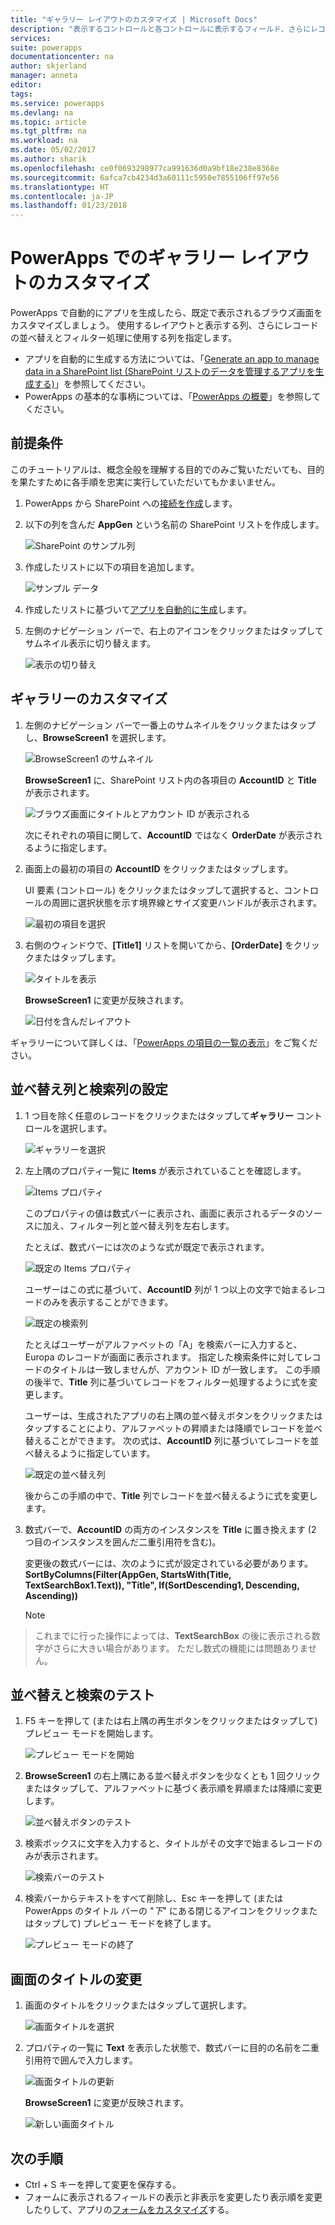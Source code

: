 ```yaml
---
title: "ギャラリー レイアウトのカスタマイズ | Microsoft Docs"
description: "表示するコントロールと各コントロールに表示するフィールド、さらにレコードの並べ替えと検索に使用する列を指定します。"
services: 
suite: powerapps
documentationcenter: na
author: skjerland
manager: anneta
editor: 
tags: 
ms.service: powerapps
ms.devlang: na
ms.topic: article
ms.tgt_pltfrm: na
ms.workload: na
ms.date: 05/02/2017
ms.author: sharik
ms.openlocfilehash: ce0f0693298977ca991636d0a9bf18e238e8368e
ms.sourcegitcommit: 6afca7cb4234d3a60111c5950e7855106ff97e56
ms.translationtype: HT
ms.contentlocale: ja-JP
ms.lasthandoff: 01/23/2018
---
```

# <a name="customize-a-gallery-layout-in-powerapps"></a>PowerApps でのギャラリー レイアウトのカスタマイズ
PowerApps で自動的にアプリを生成したら、既定で表示されるブラウズ画面をカスタマイズしましょう。 使用するレイアウトと表示する列、さらにレコードの並べ替えとフィルター処理に使用する列を指定します。

* アプリを自動的に生成する方法については、「[Generate an app to manage data in a SharePoint list (SharePoint リストのデータを管理するアプリを生成する)](app-from-sharepoint.md)」を参照してください。
* PowerApps の基本的な事柄については、「[PowerApps の概要](getting-started.md)」を参照してください。

## <a name="prerequisites"></a>前提条件
このチュートリアルは、概念全般を理解する目的でのみご覧いただいても、目的を果たすために各手順を忠実に実行していただいてもかまいません。

1. PowerApps から SharePoint への[接続を作成](connect-to-sharepoint.md)します。
2. 以下の列を含んだ **AppGen** という名前の SharePoint リストを作成します。
   
    ![SharePoint のサンプル列](./media/customize-layout-sharepoint/list-columns.png)
3. 作成したリストに以下の項目を追加します。
   
    ![サンプル データ](./media/customize-layout-sharepoint/sample-data.png)
4. 作成したリストに基づいて[アプリを自動的に生成](app-from-sharepoint.md)します。
5. 左側のナビゲーション バーで、右上のアイコンをクリックまたはタップしてサムネイル表示に切り替えます。
   
    ![表示の切り替え](./media/customize-layout-sharepoint/toggle-view.png)

## <a name="customize-the-gallery"></a>ギャラリーのカスタマイズ
1. 左側のナビゲーション バーで一番上のサムネイルをクリックまたはタップし、**BrowseScreen1** を選択します。
   
    ![BrowseScreen1 のサムネイル](./media/customize-layout-sharepoint/browse-thumbnail.png)
   
    **BrowseScreen1** に、SharePoint リスト内の各項目の **AccountID** と **Title** が表示されます。
   
    ![ブラウズ画面にタイトルとアカウント ID が表示される](./media/customize-layout-sharepoint/browse-accountid.png)
   
    次にそれぞれの項目に関して、**AccountID** ではなく **OrderDate** が表示されるように指定します。
2. 画面上の最初の項目の **AccountID** をクリックまたはタップします。
   
    UI 要素 (コントロール) をクリックまたはタップして選択すると、コントロールの周囲に選択状態を示す境界線とサイズ変更ハンドルが表示されます。
   
    ![最初の項目を選択](./media/customize-layout-sharepoint/select-body.png)
3. 右側のウィンドウで、**[Title1]** リストを開いてから、**[OrderDate]** をクリックまたはタップします。
   
    ![タイトルを表示](./media/customize-layout-sharepoint/bind-data.png)
   
    **BrowseScreen1** に変更が反映されます。
   
    ![日付を含んだレイアウト](./media/customize-layout-sharepoint/browse-dates.png)

ギャラリーについて詳しくは、「[PowerApps の項目の一覧の表示](add-gallery.md)」をご覧ください。

## <a name="set-the-sort-and-search-columns"></a>並べ替え列と検索列の設定
1. 1 つ目を除く任意のレコードをクリックまたはタップして**ギャラリー** コントロールを選択します。
   
    ![ギャラリーを選択](./media/customize-layout-sharepoint/select-gallery.png)
2. 左上隅のプロパティ一覧に **Items** が表示されていることを確認します。
   
    ![Items プロパティ](./media/customize-layout-sharepoint/items-property.png)
   
    このプロパティの値は数式バーに表示され、画面に表示されるデータのソースに加え、フィルター列と並べ替え列を左右します。
   
    たとえば、数式バーには次のような式が既定で表示されます。
   
    ![既定の Items プロパティ](./media/customize-layout-sharepoint/default-items.png)
   
    ユーザーはこの式に基づいて、**AccountID** 列が 1 つ以上の文字で始まるレコードのみを表示することができます。
   
    ![既定の検索列](./media/customize-layout-sharepoint/default-search.png)
   
    たとえばユーザーがアルファベットの「A」を検索バーに入力すると、Europa のレコードが画面に表示されます。 指定した検索条件に対してレコードのタイトルは一致しませんが、アカウント ID が一致します。 この手順の後半で、**Title** 列に基づいてレコードをフィルター処理するように式を変更します。
   
    ユーザーは、生成されたアプリの右上隅の並べ替えボタンをクリックまたはタップすることにより、アルファベットの昇順または降順でレコードを並べ替えることができます。 次の式は、**AccountID** 列に基づいてレコードを並べ替えるように指定しています。
   
    ![既定の並べ替え列](./media/customize-layout-sharepoint/default-sort.png)
   
    後からこの手順の中で、**Title** 列でレコードを並べ替えるように式を変更します。
3. 数式バーで、**AccountID** の両方のインスタンスを **Title** に置き換えます (2 つ目のインスタンスを囲んだ二重引用符を含む)。
   
    変更後の数式バーには、次のように式が設定されている必要があります。<br>
    **SortByColumns(Filter(AppGen, StartsWith(Title, TextSearchBox1.Text)), "Title", If(SortDescending1, Descending, Ascending))**
   
    > [!NOTE]
> これまでに行った操作によっては、**TextSearchBox** の後に表示される数字がさらに大きい場合があります。 ただし数式の機能には問題ありません。

## <a name="test-sorting-and-searching"></a>並べ替えと検索のテスト
1. F5 キーを押して (または右上隅の再生ボタンをクリックまたはタップして) プレビュー モードを開始します。
   
    ![プレビュー モードを開始](./media/customize-layout-sharepoint/open-preview.png)
2. **BrowseScreen1** の右上隅にある並べ替えボタンを少なくとも 1 回クリックまたはタップして、アルファベットに基づく表示順を昇順または降順に変更します。
   
    ![並べ替えボタンのテスト](./media/customize-layout-sharepoint/test-sort.png)
3. 検索ボックスに文字を入力すると、タイトルがその文字で始まるレコードのみが表示されます。
   
    ![検索バーのテスト](./media/customize-layout-sharepoint/test-search.png)
4. 検索バーからテキストをすべて削除し、Esc キーを押して (または PowerApps のタイトル バーの "*下*" にある閉じるアイコンをクリックまたはタップして) プレビュー モードを終了します。
   
    ![プレビュー モードの終了](./media/customize-layout-sharepoint/close-preview.png)

## <a name="change-the-title-of-the-screen"></a>画面のタイトルの変更
1. 画面のタイトルをクリックまたはタップして選択します。
   
    ![画面タイトルを選択](./media/customize-layout-sharepoint/select-screen-title.png)
2. プロパティの一覧に **Text** を表示した状態で、数式バーに目的の名前を二重引用符で囲んで入力します。
   
    ![画面タイトルの更新](./media/customize-layout-sharepoint/update-screen-title.png)
   
    **BrowseScreen1** に変更が反映されます。
   
    ![新しい画面タイトル](./media/customize-layout-sharepoint/new-screen-title.png)

## <a name="next-steps"></a>次の手順
* Ctrl + S キーを押して変更を保存する。
* フォームに表示されるフィールドの表示と非表示を変更したり表示順を変更したりして、アプリの[フォームをカスタマイズ](customize-forms-sharepoint.md)する。

